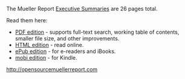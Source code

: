 The Mueller Report [Executive Summaries](http://opensourcemuellerreport.com/summary/) are 26 pages total.

Read them here:

- [PDF edition](http://opensourcemuellerreport.com/mueller-report-summaries.pdf) - supports full-text search, working table of contents, smaller file size, and other improvements.
- [HTML edition](http://opensourcemuellerreport.com/mueller-report-summaries.html) - read online.
- [ePub edition](http://opensourcemuellerreport.com/mueller-report-summaries.epub) - for e-readers and iBooks.
- [mobi edition](http://opensourcemuellerreport.com/mueller-report-summaries.mobi) - for Kindle.

http://opensourcemuellerreport.com

